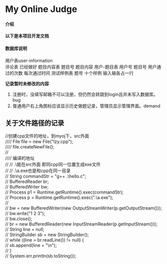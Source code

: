 # My Online Judge

#### 介绍
**以下是本项目开发文档**


#### 数据库说明
用户表user-information  
评论表			已经做好
题目内容表		题目号 题目内容
用户-题目表      用户号 题目号 用户通过的次数 每次通过时间
测试样例表        题号  十个样例  输入输各占一行

**记录暂时未修改的内容**

 1. 注册时，没填写邮箱不可以注册，但仍然会转跳到login且并未写入数据库。bug
 2. 普通用户右上角图标应该显示历史做题记录，管理员显示管理界面。demand



## 关于文件路径的记录
 //创建cpp文件的地址，到myoj下，src外面  
////      File file = new File("lzy.cpp");  
////      file.createNewFile();  
//  
//// 编译的地址  
//    //  .\\能在src外面  即同cpp同一位置生成exe文件  
//    //  .\\a.exe也是和cpp在同一目录  
//    String commandStr = "g++ .\\hello.c";  
//    BufferedReader br;  
//    BufferedWriter bw;  
//    Process p1 = Runtime.getRuntime().exec(commandStr);  
//    Process p = Runtime.getRuntime().exec(".\\a.exe");  
//  
//    bw = new BufferedWriter(new OutputStreamWriter(p.getOutputStream()));  
//    bw.write("1 2 3");  
//    bw.close();  
//    br = new BufferedReader(new InputStreamReader(p.getInputStream()));  
//    String line = null;  
//    StringBuilder sb = new StringBuilder();  
//    while ((line = br.readLine()) != null) {  
//       sb.append(line + "\n");  
//    }  
//        System.err.println(sb.toString());
